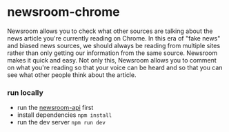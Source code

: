 # newsroom-chrome

Newsroom allows you to check what other sources are talking about the news article you're currently reading on Chrome.  In this era of "fake news" and biased news sources, we should always be reading from multiple sites rather than only getting our information from the same source.  Newsroom makes it quick and easy.  Not only this, Newsroom allows you to comment on what you're reading so that your voice can be heard and so that you can see what other people think about the article.

### run locally
* run the [newsroom-api](https://github.com/brandoneprice31/newsroom-api) first
* install dependencies `npm install`
* run the dev server `npm run dev`
